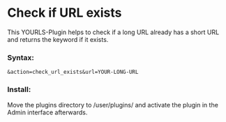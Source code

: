 Check if URL exists
===================
This YOURLS-Plugin helps to check if a long URL already has a short URL and returns the keyword if it exists.

### Syntax:

````
&action=check_url_exists&url=YOUR-LONG-URL

````

### Install:

Move the plugins directory to /user/plugins/ and activate the plugin in the Admin interface afterwards. 